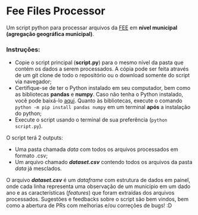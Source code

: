 # Fee Files Processor
Um script python para processar arquivos da [FEE](https://dados.fee.tche.br/) em **nível municipal (agregação geográfica municipal)**.

### Instruções:
* Copie o script principal (**script.py**) para o mesmo nível da pasta que contém os dados a serem processados. A cópia pode ser feita através de um git clone de todo o repositório ou o download somente do script via navegador;
* Certifique-se de ter o Python instalado em seu computador, bem como as bibliotecas **pandas** e **numpy**. Caso não tenha o Python instalado, vocẽ pode baixá-lo [aqui](https://www.python.org/downloads/). Quanto às bibliotecas, execute o comando `python -m pip install pandas numpy` em um terminal **após** a instalação do python;
* Execute o script usando o terminal de sua preferência (`python script.py`).

O script terá 2 outputs:
* Uma pasta chamada *data* com todos os arquivos processados em formato .csv;
* Um arquivo chamado ***dataset.csv*** contendo todos os arquivos da pasta *data* já mesclados.

O arquivo ***dataset.csv*** é um *dataframe* com estrutura de dados em painel, onde cada linha representa uma observação de um município em um dado ano e as características (*features*) que foram extraídas dos arquivos processados.
Sugestões e feedbacks sobre o script são bem vindos, bem como a abertura de PRs com melhorias e/ou correções de bugs! :D
